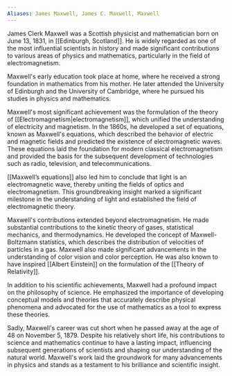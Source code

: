 ```yaml
---
Aliases: James Maxwell, James C. Maxwell, Maxwell
---
```

James Clerk Maxwell was a Scottish physicist and mathematician born on June 13, 1831, in [[Edinburgh, Scotland]]. He is widely regarded as one of the most influential scientists in history and made significant contributions to various areas of physics and mathematics, particularly in the field of electromagnetism.

Maxwell's early education took place at home, where he received a strong foundation in mathematics from his mother. He later attended the University of Edinburgh and the University of Cambridge, where he pursued his studies in physics and mathematics.

Maxwell's most significant achievement was the formulation of the theory of [[Electromagnetism|electromagnetism]], which unified the understanding of electricity and magnetism. In the 1860s, he developed a set of equations, known as Maxwell's equations, which described the behavior of electric and magnetic fields and predicted the existence of electromagnetic waves. These equations laid the foundation for modern classical electromagnetism and provided the basis for the subsequent development of technologies such as radio, television, and telecommunications.

[[Maxwell’s equations]] also led him to conclude that light is an electromagnetic wave, thereby uniting the fields of optics and electromagnetism. This groundbreaking insight marked a significant milestone in the understanding of light and established the field of electromagnetic theory.

Maxwell's contributions extended beyond electromagnetism. He made substantial contributions to the kinetic theory of gases, statistical mechanics, and thermodynamics. He developed the concept of Maxwell-Boltzmann statistics, which describes the distribution of velocities of particles in a gas. Maxwell also made significant advancements in the understanding of color vision and color perception. He was also known to have inspired [[Albert Einstein]] on the formulation of the [[Theory of Relativity]].

In addition to his scientific achievements, Maxwell had a profound impact on the philosophy of science. He emphasized the importance of developing conceptual models and theories that accurately describe physical phenomena and advocated for the use of mathematics as a tool to express these theories.

Sadly, Maxwell's career was cut short when he passed away at the age of 48 on November 5, 1879. Despite his relatively short life, his contributions to science and mathematics continue to have a lasting impact, influencing subsequent generations of scientists and shaping our understanding of the natural world. Maxwell's work laid the groundwork for many advancements in physics and stands as a testament to his brilliance and scientific insight.